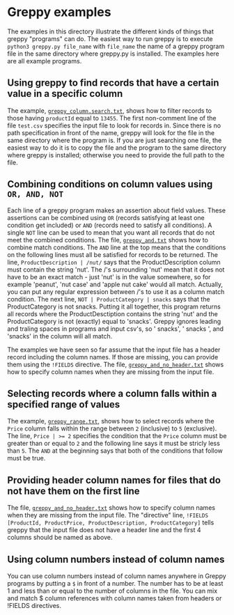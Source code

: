 # Greppy examples
The examples in this directory illustrate the different kinds of things that greppy "programs" can do.
The easiest way to run greppy is to execute ```python3 greppy.py file_name``` with ```file_name``` the name of
a greppy program file in the same directory where greppy.py is installed. The examples here are all example programs.

## Using greppy to find records that have a certain value in a specific column
The example, [```greppy_column.search.txt```](https://github.com/psteitz/greppy/blob/main/examples/greppy_column.search.txt), shows how to filter records to those having
 ```productId``` equal to ```13455```.  The first non-comment line of the file ```test.csv``` specifies the input file
 to look for records in.  Since there is no path specification in front of the name, greppy will look for the file
 in the same directory where the program is.  If you are just searching one file, the easiest way to do it is to
 copy the file and the program to the same directory where greppy is installed; otherwise you need to provide the
 full path to the file.

 
## Combining conditions on column values using ```OR, AND, NOT```
Each line of a greppy program makes an assertion about field values.  These assertions can be combined using ```OR```
(records satisfying at least one condition get included) or ```AND``` (records need to satisfy all conditions).  A single
```NOT``` line can be used to mean that you want all records that do not meet the combined conditions.
The file, [```greppy_and.txt```](https://github.com/psteitz/greppy/blob/main/examples/greppy_and.txt) shows how to combine
match conditions.  The ```AND``` line at the top means that the conditions on the following lines must all be satisfied
for records to be returned.  The line, ```ProductDescription | /nut/``` says that the ProductDescription column must contain
the string 'nut'.  The /'s surrounding 'nut' mean that it does not have to be an exact match - just 'nut' is in the value
somewhere, so for example 'peanut', 'nut case' and 'apple nut cake' would all match.  Actually, you can put any regular expression
between /'s to use it as a column match condition.  The next line, ```NOT | ProductCategory | snacks``` says that the ProductCategory
is not snacks.  Putting it all together, this program returns all records where the ProductDesctiption contains the string 'nut'
and the ProductCategory is not (exactly) equal to 'snacks'.  Greppy ignores leading and traling spaces in programs and input
csv's, so ' snacks', ' snacks ', and 'snacks' in the column will all match.

The examples we have seen so far assume that the input file has a header record including the column names.  If those are missing, 
you can provide them using the ```!FIELDS``` directive.  The file, [```greppy_and_no_header.txt```](https://github.com/psteitz/greppy/blob/main/examples/greppy_and_no_header.txt) shows how to specify column names when they are missing from the input file.

## Selecting records where a column falls within a specified range of values
The example, [```greppy_range.txt```](https://github.com/psteitz/greppy/blob/main/examples/greppy_range.txt), shows how to select records where the ```Price``` column falls within the range between ```2``` (inclusive) to ```5``` (exclusive). The line, ```Price | >= 2``` specifies the condition that the ```Price``` column must be greater than or equal to ```2``` and the following line says it must be stricly less than  ```5```. The ```AND``` at the beginning says that both of the conditions that follow must be true.

## Providing header column names for files that do not have them on the first line
The file, [```greppy_and_no_header.txt```](https://github.com/psteitz/greppy/blob/main/examples/greppy_and_no_header.txt) shows how to specify column names when they are missing from the input file. The "directive" line, ```!FIELDS [ProductId, ProductPrice, ProductDescription, ProductCategory]``` tells greppy that the input file does not have a header line and the first 4 columns should be named as above.

## Using column numbers instead of column names
You can use column numbers instead of column names anywhere in Greppy programs by putting a ```$``` in front of a number. The number has to be at least 1 and less than or equal to the number of columns in the file. You can mix and match $ column references with column names taken from headers or !FIELDS directives.
